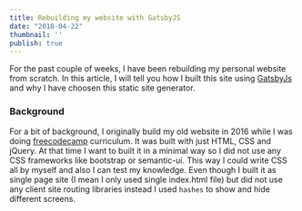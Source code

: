 ```yaml
---
title: Rebuilding my website with GatsbyJS
date: "2018-04-22"
thumbnail: ''
publish: true
---
```


For the past couple of weeks, I have been rebuilding my personal website from scratch. In this article, I will tell you how I built this site using [GatsbyJs](https://www.gatsbyjs.org/) and why I have choosen this static site generator.

### Background

For a bit of background, I originally build my old website in 2016 while I was doing [freecodecamp](https://freecodecamp.org/vinaypuppal) curriculum. It was built with just HTML, CSS and jQuery. At that time I want to built it in a minimal way so I did not use any CSS frameworks like bootstrap or semantic-ui. This way I could write CSS all by myself and also I can test my knowledge. Even though I built it as single page site (I mean I only used single index.html file) but did not use any client site routing libraries instead I used `hashes` to show and hide different screens.
